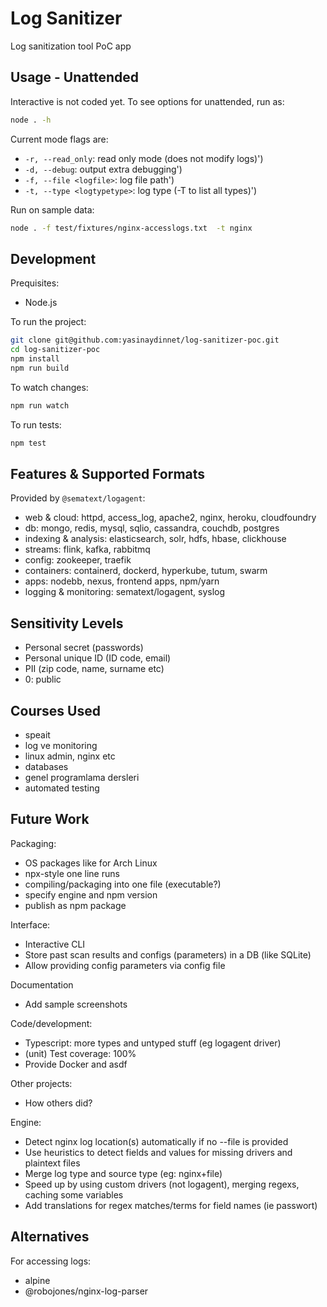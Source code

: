# Log Sanitizer

Log sanitization tool PoC app

## Usage - Unattended
Interactive is not coded yet. To see options for unattended, run as:
```sh
node . -h
```

Current mode flags are:
- `-r, --read_only`: read only mode (does not modify logs)')
- `-d, --debug`: output extra debugging')
- `-f, --file <logfile>`: log file path')
- `-t, --type <logtypetype>`: log type (-T to list all types)')

Run on sample data:
```sh
node . -f test/fixtures/nginx-accesslogs.txt  -t nginx
```

## Development

Prequisites:
- Node.js

To run the project:
```sh
git clone git@github.com:yasinaydinnet/log-sanitizer-poc.git
cd log-sanitizer-poc
npm install
npm run build
```

To watch changes:
```sh
npm run watch
```

To run tests:
```sh
npm test
```


## Features & Supported Formats

Provided by `@sematext/logagent`:
- web & cloud: httpd, access_log, apache2, nginx, heroku, cloudfoundry
- db: mongo, redis, mysql, sqlio, cassandra, couchdb, postgres
- indexing & analysis: elasticsearch, solr, hdfs, hbase, clickhouse
- streams: flink, kafka, rabbitmq
- config: zookeeper, traefik
- containers: containerd, dockerd, hyperkube, tutum, swarm
- apps: nodebb, nexus, frontend apps, npm/yarn
- logging & monitoring: sematext/logagent, syslog

## Sensitivity Levels
- Personal secret (passwords)
- Personal unique ID (ID code, email)
- PII (zip code, name, surname etc)
- 0: public

## Courses Used
- speait
- log ve monitoring
- linux admin, nginx etc
- databases
- genel programlama dersleri
- automated testing

## Future Work

Packaging:
- OS packages like for Arch Linux
- npx-style one line runs
- compiling/packaging into one file (executable?)
- specify engine and npm version
- publish as npm package

Interface:
- Interactive CLI
- Store past scan results and configs (parameters) in a DB (like SQLite)
- Allow providing config parameters via config file

Documentation
- Add sample screenshots

Code/development:
- Typescript: more types and untyped stuff (eg logagent driver)
- (unit) Test coverage: 100%
- Provide Docker and asdf

Other projects:
- How others did?

Engine:
- Detect nginx log location(s) automatically if no --file is provided
- Use heuristics to detect fields and values for missing drivers and plaintext files
- Merge log type and source type (eg: nginx+file)
- Speed up by using custom drivers (not logagent), merging regexs, caching some variables
- Add translations for regex matches/terms for field names (ie passwort)

## Alternatives
For accessing logs:
- alpine
- @robojones/nginx-log-parser
